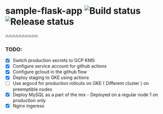 # sample-flask-app ![Build status](https://github.com/alexelshamouty/sample-flask-app/actions/workflows/main.yml/badge.svg)![Release status](https://github.com/alexelshamouty/sample-flask-app/actions/workflows/release.yml/badge.svg)

🔥🔥🔥🔥🔥🔥🔥🔥🔥🔥

### TODO:
- [X] Switch production secrets to GCP KMS
- [X] Configure service account for github actions
- [X] Configure gcloud in the github flow
- [X] Deploy staging to GKE using actions
- [ ] Use argocd for production rollouts on GKE ( Different cluster ) on preemptible nodes
- [X] Deploy MySQL as a part of the mix - Deployed on a regular node 1 on production only
- [X] Nginx ingeress
